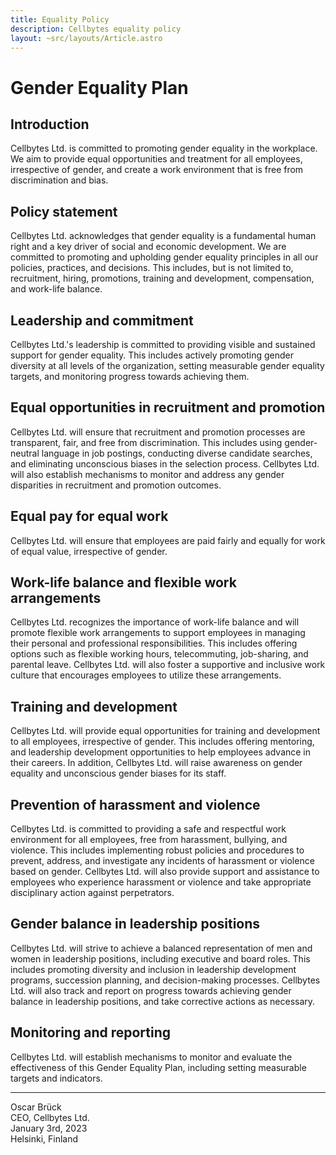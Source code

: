 ```yaml
---
title: Equality Policy
description: Cellbytes equality policy
layout: ~src/layouts/Article.astro
---
```


# Gender Equality Plan  

## Introduction

Cellbytes Ltd. is committed to promoting gender equality in the workplace. We aim to provide equal opportunities and treatment for all employees, irrespective of gender, and create a work environment that is free from discrimination and bias.

## Policy statement

Cellbytes Ltd. acknowledges that gender equality is a fundamental human right and a key driver of social and economic development. We are committed to promoting and upholding gender equality principles in all our policies, practices, and decisions. This includes, but is not limited to, recruitment, hiring, promotions, training and development, compensation, and work-life balance.

## Leadership and commitment

Cellbytes Ltd.'s leadership is committed to providing visible and sustained support for gender equality. This includes actively promoting gender diversity at all levels of the organization, setting measurable gender equality targets, and monitoring progress towards achieving them.

## Equal opportunities in recruitment and promotion

Cellbytes Ltd. will ensure that recruitment and promotion processes are transparent, fair, and free from discrimination. This includes using gender-neutral language in job postings, conducting diverse candidate searches, and eliminating unconscious biases in the selection process. Cellbytes Ltd. will also establish mechanisms to monitor and address any gender disparities in recruitment and promotion outcomes.

## Equal pay for equal work

Cellbytes Ltd. will ensure that employees are paid fairly and equally for work of equal value, irrespective of gender.

## Work-life balance and flexible work arrangements

Cellbytes Ltd. recognizes the importance of work-life balance and will promote flexible work arrangements to support employees in managing their personal and professional responsibilities. This includes offering options such as flexible working hours, telecommuting, job-sharing, and parental leave. Cellbytes Ltd. will also foster a supportive and inclusive work culture that encourages employees to utilize these arrangements.

## Training and development

Cellbytes Ltd. will provide equal opportunities for training and development to all employees, irrespective of gender. This includes offering mentoring, and leadership development opportunities to help employees advance in their careers. In addition, Cellbytes Ltd. will raise awareness on gender equality and unconscious gender biases for its staff.

## Prevention of harassment and violence

Cellbytes Ltd. is committed to providing a safe and respectful work environment for all employees, free from harassment, bullying, and violence. This includes implementing robust policies and procedures to prevent, address, and investigate any incidents of harassment or violence based on gender. Cellbytes Ltd. will also provide support and assistance to employees who experience harassment or violence and take appropriate disciplinary action against perpetrators.

## Gender balance in leadership positions

Cellbytes Ltd. will strive to achieve a balanced representation of men and women in leadership positions, including executive and board roles. This includes promoting diversity and inclusion in leadership development programs, succession planning, and decision-making processes. Cellbytes Ltd. will also track and report on progress towards achieving gender balance in leadership positions, and take corrective actions as necessary.

## Monitoring and reporting

Cellbytes Ltd. will establish mechanisms to monitor and evaluate the effectiveness of this Gender Equality Plan, including setting measurable targets and indicators.

---

Oscar Brück  
CEO, Cellbytes Ltd.  
January 3rd, 2023  
Helsinki, Finland
